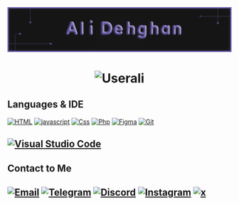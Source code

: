 ![Banner2](https://github.com/userali-ir/userali-ir/blob/main/Z8Frhsc.png)

<h1 align="center"><img src="https://readme-typing-svg.herokuapp.com?size=18&center=true&vCenter=true&width=480&lines=Developer+|+Graphist" alt="Userali" /></h1>

## Languages & IDE
[![HTML](https://img.shields.io/badge/HTML-orange?logo=html5&logoColor=white)](https://github.com/userali-ir)
[![javascript](https://img.shields.io/badge/Javascript-brown?logo=javascript&logoColor=white)](https://github.com/userali-ir)
[![Css](https://img.shields.io/badge/Css-yellow?logo=Css&logoColor=white)](https://github.com/userali-ir)
[![Php](https://img.shields.io/badge/Php-blue?logo=Php&logoColor=white)](https://github.com/userali-ir)
[![Figma](https://img.shields.io/badge/Figma-blue?logo=Figma&logoColor=white)](https://github.com/userali-ir)
[![Git](https://img.shields.io/badge/Git-red?logo=git&logoColor=white)](https://github.com/userali-ir)

[![Visual Studio Code](https://img.shields.io/badge/VSCode-blue?logo=VisualStudioCode&logoColor=white)](https://github.com/userali-ir)
-
## Contact to Me
[![Email](https://img.shields.io/badge/Email-userali@mail.ir-blue?logo=Gmail&logoColor=EA4335)](mailto:userali@mail.ir)
[![Telegram](https://img.shields.io/badge/Telegram-userali_i-blue?logo=Telegram&logoColor=EA4335)](https://t.me/Userali_i)
[![Discord](https://img.shields.io/badge/Discord-userali-blue?logo=Discord&logoColor=5865F2)](https://discord.com/users/1007725490171289691)
[![Instagram](https://img.shields.io/badge/Instagram-userali.ir-blue?logo=instagram)](https://instagram.com/userali.ir)
[![x](https://img.shields.io/badge/Twitter-userali.ir-blue?logo=x)](https://twitter.com/userali_ir)
-

